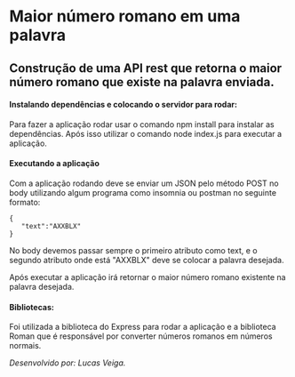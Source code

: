 # Maior número romano em uma palavra
## Construção de uma API rest que retorna o maior número romano que existe na palavra enviada.


#### Instalando dependências e colocando o servidor para rodar:
Para fazer a aplicação rodar usar o comando npm install para instalar as dependências. Após isso utilizar o comando node index.js para executar a aplicação.


#### Executando a aplicação
Com a aplicação rodando deve se enviar um JSON pelo método POST no body utilizando algum programa como insomnia ou postman no seguinte formato:

```
{
   "text":"AXXBLX"
}
```

No body devemos passar sempre o primeiro atributo como text, e o segundo atributo onde está "AXXBLX" deve se colocar a palavra desejada.

 Após executar a aplicação irá retornar o maior número romano existente na palavra desejada.


#### Bibliotecas:
Foi utilizada a biblioteca do Express para rodar a aplicação e a biblioteca Roman que é responsável por converter números romanos em números normais.


*Desenvolvido por: Lucas Veiga.*
